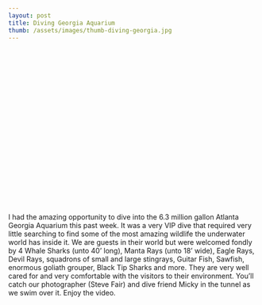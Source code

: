 ```yaml
---
layout: post
title: Diving Georgia Aquarium
thumb: /assets/images/thumb-diving-georgia.jpg
---
```


<p class="rounded overflow-hidden">
  <script src="https://fast.wistia.com/embed/medias/eyrxj6lfze.jsonp" async></script><script src="https://fast.wistia.com/assets/external/E-v1.js" async></script><div class="wistia_responsive_padding" style="padding:57.5% 0 28px 0;position:relative;"><div class="wistia_responsive_wrapper" style="height:100%;left:0;position:absolute;top:0;width:100%;"><div class="wistia_embed wistia_async_eyrxj6lfze videoFoam=true" style="height:100%;position:relative;width:100%">&nbsp;</div></div></div>
</p>

I had the amazing opportunity to dive into the 6.3 million gallon Atlanta Georgia Aquarium this past week. It was a very VIP dive that required very little searching to find some of the most amazing wildlife the underwater world has inside it. We are guests in their world but were welcomed fondly by 4 Whale Sharks (unto 40’ long), Manta Rays (unto 18’ wide), Eagle Rays, Devil Rays, squadrons of small and large stingrays, Guitar Fish, Sawfish, enormous goliath grouper, Black Tip Sharks and more. They are very well cared for and very comfortable with the visitors to their environment. You’ll catch our photographer (Steve Fair) and dive friend Micky in the tunnel as we swim over it. Enjoy the video.